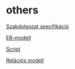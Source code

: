 # others
[Szakdolgozat specifikáció](https://onedrive.live.com/view.aspx?resid=D32417D921A94500!350032&ithint=file%2cdocx&authkey=!AOA51Ca1FbhZ1I4)

[ER-modell](https://viewer.diagrams.net/?tags=%7B%7D&highlight=0000ff&edit=_blank&layers=1&nav=1&title=UtolsoERModell.drawio#R7Vxbd5s4EP41OWf3wT0IIXAem0u73dPupu1pu33KUYyC6QKiXBy7v34lEFeRBKc2Et30oUEjIeD7ZkYzYvAJPA%2B3rxMcr99RlwQnpuFuT%2BDFicn%2BWafsD5fsSolzapUCL%2FHdUgQawUf%2FBxFCQ0hz3yVpZ2BGaZD5cVe4olFEVllHhpOE3nWH3dKge9UYe0QSfFzhQJZ%2B8d1sXUqXptPI%2FyC%2Bt66uDGzxwCGuBosnSdfYpXctEbw8gecJpVl5FG7PScDBq3Apz3t1T299YwmJsjEnhPa7997fb5w0%2BvwBvLc3eHObL4Apbi7bVU9MXAaAaEY0Yn%2FOEppHLuHzGKxFk2xNPRrh4C2lMRMCJvxGsmwn6MN5RplonYWB6CVbP%2FuHn%2F4CidZXMRk%2Fvti2G7uqEWXJrnUSb36t5uON5rSi1ZznvuTEN7fPJK%2F8IBD9Mm4CypTmyYo8BJbQP5x4JHtgHCrHcSBbFxCsvCY0JOx%2B2YCEBDjzN11Nw0JhvXpcwyk7ELTuQ3E57wYHubjSFUluaRKSJJXI7zJ9t%2FYz8jHGBSp3zMC7rN6L5IYkGdk%2B%2BOyi11oK6xDuoWreNbYGKgNat%2BzMNo6ElmUrNAjwJIMwlBmEOdIgoKOVRVRrks4cgw7DDeH6cgy04hgZzxwfnmNTL47BM8eH51iv6AWpDFAf41g5V7ZeXMFnru7nytKKK1PKCj6lOiQEC9BNCMxT1RkBcDTWat0yAjjSGvRKCMDymeKDUwz0CiTADJK%2B%2BXGsVwBiziDpmx%2FHegUuaGI7bjHc8D2XpG8sx0iv9RhKwelbumLXpZH6ANVGugWo5iy2rO22TSyMFwDCR82Cta5I4jOYSHJ0W7FG2ko1oSa2Ys4iPbEB7PFv2M5M%2BYd68f%2BcuxyBY702us3n3OUIHOsV18JZ5C7WL%2BTH9dqfQEgKeqdRiIaIyw8hjnYSFQ39%2B6U1x6fw4BZcnMrgwLvWgJj6UZa2Zr7igiYjqCN7kRHAbiEWOyhnbHSjvrWfUJel9uqyZxb8f1EXy3pQXaTxCChQL0vSrssNEY%2BlNP2unl6f9HvIb9sBu%2BpZzg48fsDOFyJ2hVoq22sQ%2BHFKJsHR6jktIMO4HEARHu0tm87vjpsQl7ndjlMzgGbRjz3SF%2Bq1iWFLNhThkCg1EOToZSDOLN2MbXRRtFTDCOSVLaCra%2BXq5lhOFyhLNVDyupZmCWFORak%2B9Xbf1cMku64VZgj42U6tPvWiRmugst6ZEqj6EeblwEzdHFiV57VwxB65DvzQV2ua%2FcjcclQjJb9GVO7mzV7yZyHVIMnr4QpnxKN87tIW0xhHHcTs7zn%2FaO1sRQPKItqXPEz0bvBv7B7ZTRi9P78XyBm3NMoWtzj0g115SkgjmpZY1%2F1pEbfzXiPelnIGbLbAge9FZUfKQtvSK1S30fgJ1P8QETEkuLT4yq5uVcigAhsmueDHXH0RxwIxQB8bC%2BqxlT48aRqzmaYkoO7h%2F3H4mYD7R1Q8I28Up9ddxWU6%2Fc2MJWH1jJWa80EtRef9hapzeaHsXAJ6cwkNH%2FP8dVf96I0ZIG4I9cgiOKym2TXywsdW8tIw6r5lq0sYSN0HW33MUGq517p%2Bn5iiWbPTFnZ1RoyTlKterkor0WDFsmDPxdiqXYwcSbrMxagFydZsWYfzDI8WoB8fGaqBlOMjEmI%2FuMaum5BU3sGcFq5%2BkDRh%2FvLt%2B1%2FwzZerm7NX%2Be3X4D3xdhZaTFs7VB3vVU235%2FffRYDQ210rZJ13FEeruBtbcifUVJMNOCjHyjFJQj9NfRopNpleJougag8jh8zK84pFz68g1fsiUF70PWZjJNHM%2Fw5si0yLk7x%2FdOMzB3utPETq7bQh5RGSvAMe4zS9o4mrFKe%2Bf1KuUmjieuCnrOlPr5C%2Fp%2Brg6Ss2Gl0wpNWKjeRV6IoFOf7Kj4tKeUkHkjUNb%2FL0cZvoasYhLKT3Iy9Dv%2FIyZCHLo1mI7Eq%2BrEki%2B1t1mPWrPpRjZqNpvcq0NagH9yr22DxArypUe9qvCZ6WD%2BqzdoxmWbNyCznbE78JNlDgpcwFwt67kpHvkw7hAQe3SuQKpVntixxkz2MQGDDSCJR9OPPQXbdsYE3zlFxHeXijOE3t1x7BCbfwB7Gypl37f6VdwkE8zVlajClZjPIyl6XC1w%2BfPgPvPIs3qz9vLuLTxcs32SJdTBwl72UpY7S5p2qPqvcgCAepq5cK4fslTRD1SCzNSZzV43G%2Fmvj7n6pbeBPHgU9%2BevtJUvcB1O%2B3AFPdWjEI08RrhTa%2FKHwQy9kra5xgHXjoJluGkCfBdeBH%2Fyq1BOhYHUtAx1sLTkR5SMu%2FNIUh8PI%2F)

[Script](https://drive.google.com/file/d/1LcdT86Ox__adgBIvzUEeRFz1INbJYA0L/view?usp=sharing)

[Relációs modell](https://drive.google.com/file/d/1ToEpVKutEZA9JcJm9Qi6IBFsh3nKtbBX/view?usp=sharing)


